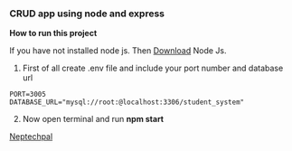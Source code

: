 ### CRUD app using node and express

**How to run this project**

If you have not installed node js. Then [Download](https://nodejs.org) Node Js.



1. First of all create .env file and include your port number and database url


```
PORT=3005
DATABASE_URL="mysql://root:@localhost:3306/student_system"
```



2. Now open terminal and run **npm start**


[Neptechpal](https://www.neptechpal.com/)




